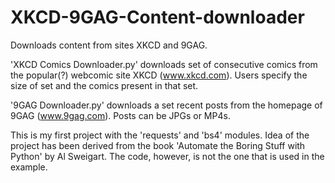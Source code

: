 # XKCD-9GAG-Content-downloader
Downloads content from sites XKCD and 9GAG.

'XKCD Comics Downloader.py' downloads set of consecutive comics from the popular(?) webcomic site XKCD (www.xkcd.com). Users specify the size of set and the comics present in that set.

'9GAG Downloader.py' downloads a set recent posts from the homepage of 9GAG (www.9gag.com). Posts can be JPGs or MP4s.

This is my first project with the 'requests' and 'bs4' modules. Idea of the project has been derived from the book 'Automate the Boring Stuff with Python' by Al Sweigart. The code, however, is not the one that is used in the example.
